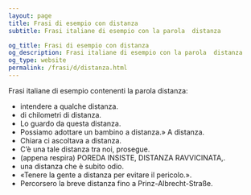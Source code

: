 ```yaml
---
layout: page
title: Frasi di esempio con distanza 
subtitle: Frasi italiane di esempio con la parola  distanza

og_title: Frasi di esempio con distanza 
og_description: Frasi italiane di esempio con la parola  distanza
og_type: website
permalink: /frasi/d/distanza.html
---
```


Frasi italiane di esempio contenenti la parola distanza:


- intendere a qualche distanza.
- di chilometri di distanza.
- Lo guardo da questa distanza.
- Possiamo adottare un bambino a distanza.» A distanza.
- Chiara ci ascoltava a distanza.
- C’è una tale distanza tra noi, prosegue.
- (appena respira) POREDA INSISTE, DISTANZA RAVVICINATA,.
- una distanza che è subito odio.
- «Tenere la gente a distanza per evitare il pericolo.».
- Percorsero la breve distanza fino a Prinz-Albrecht-Straße.
